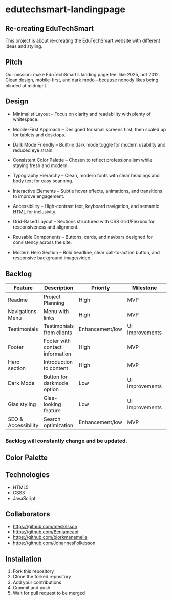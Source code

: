 # edutechsmart-landingpage

## Re-creating EduTechSmart
This project is about re-creating the EduTechSmart website with different ideas and styling.

## Pitch
Our mission: make EduTechSmart’s landing page feel like 2025, not 2012. Clean design, mobile-first, and dark mode—because nobody likes being blinded at midnight.

## Design 

- Minimalist Layout – Focus on clarity and readability with plenty of whitespace.

- Mobile-First Approach – Designed for small screens first, then scaled up for tablets and desktops.

- Dark Mode Friendly – Built-in dark mode toggle for modern usability and reduced eye strain.

- Consistent Color Palette – Chosen to reflect professionalism while staying fresh and modern.

- Typography Hierarchy – Clean, modern fonts with clear headings and body text for easy scanning.

- Interactive Elements – Subtle hover effects, animations, and transitions to improve engagement.

- Accessibility – High-contrast text, keyboard navigation, and semantic HTML for inclusivity.

- Grid-Based Layout – Sections structured with CSS Grid/Flexbox for responsiveness and alignment.

- Reusable Components – Buttons, cards, and navbars designed for consistency across the site.

- Modern Hero Section – Bold headline, clear call-to-action button, and responsive background image/video.


## Backlog
| Feature | Description | Priority | Milestone | Status |
| ------- | ----------- | -------- | --------- | ------ |
| Readme | Project Planning | High | MVP | In progress |
| Navigations Menu | Menu with links | High | MVP | In progress |
| Testimonials | Testimonials from clients | Enhancement/low | UI Improvements | On hold |
| Footer | Footer with contact information | High | MVP | In progress |
| Hero section | Introduction to content | High | MVP | In progress |
| Dark Mode | Button for darkmode option | Low  | UI Improvements | On hold |
| Glas styling | Glas-looking feature | Low | UI Improvements | On hold |
| SEO & Accessibility | Search optimization | Enhancement/low | MVP | On hold |

### Backlog will constantly change and be updated.


## Color Palette




## Technologies
- HTML5
- CSS3
- JavaScript

## Collaborators
- https://github.com/meskilsson
- https://github.com/Benjameabi
- https://github.com/bjorkmanemelie
- https://github.com/JohannesFolkesson

## Installation

1. Fork this repository
2. Clone the forked repository
3. Add your contributions
4. Commit and push
5. Wait for pull request to be merged


